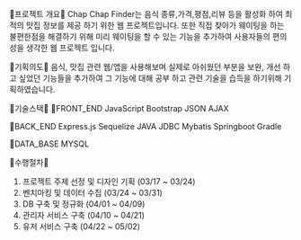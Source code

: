 💫프로젝트 개요💫
Chap Chap Finder는 음식 종류,가격,평점,리뷰 등을 활성화 하여 최적의 맛집 정보를 제공 하기 위한 웹 프로젝트입니다.
또한 직접 찾아가 웨이팅을 하는 불편한점을 해결하기 위해 미리 웨이팅을 할 수 있는 기능을 추가하여 사용자들의 편의성을 생각한 웹 프로젝트 입니다.




💫기획의도💫
음식, 맛집 관련 웹/앱을 사용해보며 실제로 아쉬웠던 부분을 보완, 개선 하고 싶었던 기능들을 추가하여 그 기능에 대해 공부 하고 관련 기술을 습득을 하기위해 기획하였습니다.




💫기술스택💫
 💚FRONT_END
 JavaScript
 Bootstrap
 JSON
 AJAX

 💚BACK_END
 Express.js
 Sequelize
 JAVA
 JDBC
 Mybatis
 Springboot
 Gradle

 💚DATA_BASE
 MYSQL




💫수행절차💫
1. 프로젝트 주제 선정 및 디자인 기획 (03/17 ~ 03/24)
2. 벤치마킹 및 데이터 수집 (03/24 ~ 03/31)
3. DB 구축 및 정규화 (04/01 ~ 04/09)
4. 관리자 서비스 구축 (04/10 ~ 04/21)
5. 유저 서비스 구축 (04/22 ~ 05/02)

